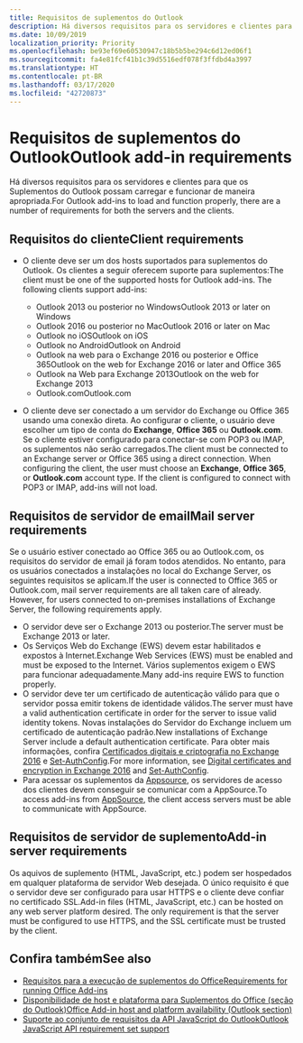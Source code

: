 ```yaml
---
title: Requisitos de suplementos do Outlook
description: Há diversos requisitos para os servidores e clientes para que os Suplementos do Outlook possam carregar e funcionar de maneira apropriada.
ms.date: 10/09/2019
localization_priority: Priority
ms.openlocfilehash: be93ef69e60530947c18b5b5be294c6d12ed06f1
ms.sourcegitcommit: fa4e81fcf41b1c39d5516edf078f3ffdbd4a3997
ms.translationtype: HT
ms.contentlocale: pt-BR
ms.lasthandoff: 03/17/2020
ms.locfileid: "42720873"
---
```

# <a name="outlook-add-in-requirements"></a><span data-ttu-id="95884-103">Requisitos de suplementos do Outlook</span><span class="sxs-lookup"><span data-stu-id="95884-103">Outlook add-in requirements</span></span>

<span data-ttu-id="95884-104">Há diversos requisitos para os servidores e clientes para que os Suplementos do Outlook possam carregar e funcionar de maneira apropriada.</span><span class="sxs-lookup"><span data-stu-id="95884-104">For Outlook add-ins to load and function properly, there are a number of requirements for both the servers and the clients.</span></span>

## <a name="client-requirements"></a><span data-ttu-id="95884-105">Requisitos do cliente</span><span class="sxs-lookup"><span data-stu-id="95884-105">Client requirements</span></span>

- <span data-ttu-id="95884-106">O cliente deve ser um dos hosts suportados para suplementos do Outlook. Os clientes a seguir oferecem suporte para suplementos:</span><span class="sxs-lookup"><span data-stu-id="95884-106">The client must be one of the supported hosts for Outlook add-ins. The following clients support add-ins:</span></span>

   - <span data-ttu-id="95884-107">Outlook 2013 ou posterior no Windows</span><span class="sxs-lookup"><span data-stu-id="95884-107">Outlook 2013 or later on Windows</span></span>
   - <span data-ttu-id="95884-108">Outlook 2016 ou posterior no Mac</span><span class="sxs-lookup"><span data-stu-id="95884-108">Outlook 2016 or later on Mac</span></span>
   - <span data-ttu-id="95884-109">Outlook no iOS</span><span class="sxs-lookup"><span data-stu-id="95884-109">Outlook on iOS</span></span>
   - <span data-ttu-id="95884-110">Outlook no Android</span><span class="sxs-lookup"><span data-stu-id="95884-110">Outlook on Android</span></span>
   - <span data-ttu-id="95884-111">Outlook na web para o Exchange 2016 ou posterior e Office 365</span><span class="sxs-lookup"><span data-stu-id="95884-111">Outlook on the web for Exchange 2016 or later and Office 365</span></span>
   - <span data-ttu-id="95884-112">Outlook na Web para Exchange 2013</span><span class="sxs-lookup"><span data-stu-id="95884-112">Outlook on the web for Exchange 2013</span></span>
   - <span data-ttu-id="95884-113">Outlook.com</span><span class="sxs-lookup"><span data-stu-id="95884-113">Outlook.com</span></span>

- <span data-ttu-id="95884-p101">O cliente deve ser conectado a um servidor do Exchange ou Office 365 usando uma conexão direta. Ao configurar o cliente, o usuário deve escolher um tipo de conta do **Exchange**, **Office 365** ou **Outlook.com**. Se o cliente estiver configurado para conectar-se com POP3 ou IMAP, os suplementos não serão carregados.</span><span class="sxs-lookup"><span data-stu-id="95884-p101">The client must be connected to an Exchange server or Office 365 using a direct connection. When configuring the client, the user must choose an **Exchange**, **Office 365**, or **Outlook.com** account type. If the client is configured to connect with POP3 or IMAP, add-ins will not load.</span></span>

## <a name="mail-server-requirements"></a><span data-ttu-id="95884-117">Requisitos de servidor de email</span><span class="sxs-lookup"><span data-stu-id="95884-117">Mail server requirements</span></span>

<span data-ttu-id="95884-p102">Se o usuário estiver conectado ao Office 365 ou ao Outlook.com, os requisitos do servidor de email já foram todos atendidos. No entanto, para os usuários conectados a instalações no local do Exchange Server, os seguintes requisitos se aplicam.</span><span class="sxs-lookup"><span data-stu-id="95884-p102">If the user is connected to Office 365 or Outlook.com, mail server requirements are all taken care of already. However, for users connected to on-premises installations of Exchange Server, the following requirements apply.</span></span>

- <span data-ttu-id="95884-120">O servidor deve ser o Exchange 2013 ou posterior.</span><span class="sxs-lookup"><span data-stu-id="95884-120">The server must be Exchange 2013 or later.</span></span>
- <span data-ttu-id="95884-121">Os Serviços Web do Exchange (EWS) devem estar habilitados e expostos à Internet.</span><span class="sxs-lookup"><span data-stu-id="95884-121">Exchange Web Services (EWS) must be enabled and must be exposed to the Internet.</span></span> <span data-ttu-id="95884-122">Vários suplementos exigem o EWS para funcionar adequadamente.</span><span class="sxs-lookup"><span data-stu-id="95884-122">Many add-ins require EWS to function properly.</span></span>
- <span data-ttu-id="95884-123">O servidor deve ter um certificado de autenticação válido para que o servidor possa emitir tokens de identidade válidos.</span><span class="sxs-lookup"><span data-stu-id="95884-123">The server must have a valid authentication certificate in order for the server to issue valid identity tokens.</span></span> <span data-ttu-id="95884-124">Novas instalações do Servidor do Exchange incluem um certificado de autenticação padrão.</span><span class="sxs-lookup"><span data-stu-id="95884-124">New installations of Exchange Server include a default authentication certificate.</span></span> <span data-ttu-id="95884-125">Para obter mais informações, confira [Certificados digitais e criptografia no Exchange 2016](/Exchange/architecture/client-access/certificates) e [Set-AuthConfig](/powershell/module/exchange/organization/Set-AuthConfig).</span><span class="sxs-lookup"><span data-stu-id="95884-125">For more information, see [Digital certificates and encryption in Exchange 2016](/Exchange/architecture/client-access/certificates) and [Set-AuthConfig](/powershell/module/exchange/organization/Set-AuthConfig).</span></span>
- <span data-ttu-id="95884-126">Para acessar os suplementos da [Appsource](https://appsource.microsoft.com/marketplace/apps?product=office&page=1&src=office&corrid=a35323d5-0e3d-4cc0-ba44-57537d74aae8&omexanonuid=581941df-1c6f-4eda-89e7-651af8aeaeb2), os servidores de acesso dos clientes devem conseguir se comunicar com a AppSource.</span><span class="sxs-lookup"><span data-stu-id="95884-126">To access add-ins from [AppSource](https://appsource.microsoft.com/marketplace/apps?product=office&page=1&src=office&corrid=a35323d5-0e3d-4cc0-ba44-57537d74aae8&omexanonuid=581941df-1c6f-4eda-89e7-651af8aeaeb2), the client access servers must be able to communicate with AppSource.</span></span>

## <a name="add-in-server-requirements"></a><span data-ttu-id="95884-127">Requisitos de servidor de suplemento</span><span class="sxs-lookup"><span data-stu-id="95884-127">Add-in server requirements</span></span>

<span data-ttu-id="95884-p105">Os aquivos de suplemento (HTML, JavaScript, etc.) podem ser hospedados em qualquer plataforma de servidor Web desejada. O único requisito é que o servidor deve ser configurado para usar HTTPS e o cliente deve confiar no certificado SSL.</span><span class="sxs-lookup"><span data-stu-id="95884-p105">Add-in files (HTML, JavaScript, etc.) can be hosted on any web server platform desired. The only requirement is that the server must be configured to use HTTPS, and the SSL certificate must be trusted by the client.</span></span>

## <a name="see-also"></a><span data-ttu-id="95884-130">Confira também</span><span class="sxs-lookup"><span data-stu-id="95884-130">See also</span></span>

- [<span data-ttu-id="95884-131">Requisitos para a execução de suplementos do Office</span><span class="sxs-lookup"><span data-stu-id="95884-131">Requirements for running Office Add-ins</span></span>](../concepts/requirements-for-running-office-add-ins.md)
- [<span data-ttu-id="95884-132">Disponibilidade de host e plataforma para Suplementos do Office (seção do Outlook)</span><span class="sxs-lookup"><span data-stu-id="95884-132">Office Add-in host and platform availability (Outlook section)</span></span>](../overview/office-add-in-availability.md#outlook)
- [<span data-ttu-id="95884-133">Suporte ao conjunto de requisitos da API JavaScript do Outlook</span><span class="sxs-lookup"><span data-stu-id="95884-133">Outlook JavaScript API requirement set support</span></span>](../reference/requirement-sets/outlook-api-requirement-sets.md#requirement-sets-supported-by-exchange-servers-and-outlook-clients)
